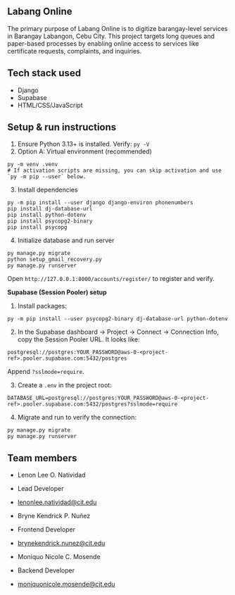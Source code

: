 ## Labang Online

The primary purpose of Labang Online is to digitize barangay-level services in Barangay Labangon, Cebu City. This project targets long queues and paper-based processes by enabling online access to services like certificate requests, complaints, and inquiries.

## Tech stack used

- Django
- Supabase
- HTML/CSS/JavaScript

## Setup & run instructions

1) Ensure Python 3.13+ is installed. Verify: `py -V`
2) Option A: Virtual environment (recommended)

```
py -m venv .venv
# If activation scripts are missing, you can skip activation and use `py -m pip --user` below.
```

3) Install dependencies

```
py -m pip install --user django django-environ phonenumbers
pip install dj-database-url
pip install python-dotenv
pip install psycopg2-binary
pip install psycopg
```

4) Initialize database and run server

```
py manage.py migrate
python setup_gmail_recovery.py
py manage.py runserver
```

Open `http://127.0.0.1:8000/accounts/register/` to register and verify.

**Supabase (Session Pooler) setup**

1) Install packages:
```
py -m pip install --user psycopg2-binary dj-database-url python-dotenv
```

2) In the Supabase dashboard → Project → Connect → Connection Info, copy the Session Pooler URL. It looks like:
```
postgresql://postgres:YOUR_PASSWORD@aws-0-<project-ref>.pooler.supabase.com:5432/postgres
```
Append `?sslmode=require`.

3) Create a `.env` in the project root:
```
DATABASE_URL=postgresql://postgres:YOUR_PASSWORD@aws-0-<project-ref>.pooler.supabase.com:5432/postgres?sslmode=require
```

4) Migrate and run to verify the connection:
```
py manage.py migrate
py manage.py runserver
```

## Team members
- Lenon Lee O. Natividad 
- Lead Developer
- lenonlee.natividad@cit.edu

- Bryne Kendrick P. Nuñez
- Frontend Developer
- brynekendrick.nunez@cit.edu

- Moniquo Nicole C. Mosende
- Backend Developer
- moniquonicole.mosende@cit.edu
